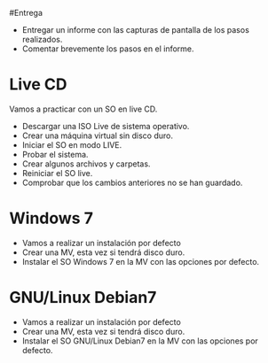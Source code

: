 
#Entrega
* Entregar un informe con las capturas de pantalla de los pasos realizados.
* Comentar brevemente los pasos en el informe. 

# Live CD
Vamos a practicar con un SO en live CD.
* Descargar una ISO Live de sistema operativo.
* Crear una máquina virtual sin disco duro.
* Iniciar el SO en modo LIVE.
* Probar el sistema.
* Crear algunos archivos y carpetas.
* Reiniciar el SO live.
* Comprobar que los cambios anteriores no se han guardado.

# Windows 7
* Vamos a realizar un instalación por defecto
* Crear una MV, esta vez si tendrá disco duro.
* Instalar el SO Windows 7 en la MV con las opciones por defecto.

# GNU/Linux Debian7
* Vamos a realizar un instalación por defecto
* Crear una MV, esta vez si tendrá disco duro.
* Instalar el SO GNU/Linux Debian7 en la MV con las opciones por defecto.
